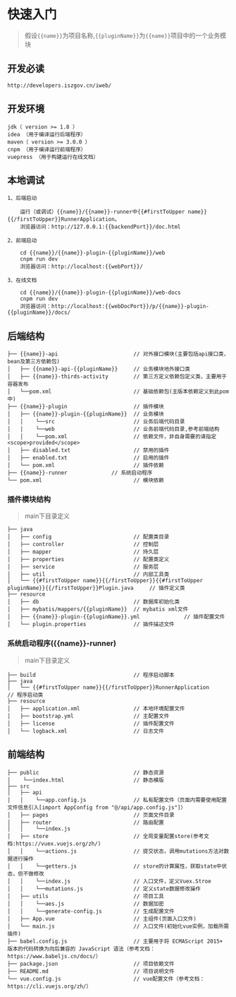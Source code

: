 # 快速入门

> 假设`{{name}}`为项目名称,`{{pluginName}}`为`{{name}}`项目中的一个业务模块

## 开发必读

    http://developers.iszgov.cn/iweb/

## 开发环境

    jdk（ version >= 1.8 ）
    idea （用于编译运行后端程序）
    maven（ version >= 3.0.0 ）
    cnpm （用于编译运行前端程序）
    vuepress （用于构建运行在线文档）


## 本地调试

    1、后端启动
    
        运行（或调试）{{name}}/{{name}}-runner中{{#firstToUpper name}}{{/firstToUpper}}RunnerApplication。
        浏览器访问：http://127.0.0.1:{{backendPort}}/doc.html

    2、前端启动

        cd {{name}}/{{name}}-plugin-{{pluginName}}/web
        cnpm run dev
        浏览器访问：http://localhost:{{webPort}}/

    3、在线文档
        
        cd {{name}}/{{name}}-plugin-{{pluginName}}/web-docs
        cnpm run dev
        浏览器访问：http://localhost:{{webDocPort}}/p/{{name}}-plugin-{{pluginName}}/docs/

## 后端结构
```
├── {{name}}-api                        // 对外接口模块(主要包括api接口类，bean及第三方依赖包)
│   ├── {{name}}-api-{{pluginName}}     // 业务模块地外接口类
│   ├── {{name}}-thirds-activity        // 第三方定义依赖包定义类，主要用于容器发布
│   └──pom.xml              	        // 基础依赖包(主版本依赖定义到此pom中)
├── {{name}}-plugin					    // 插件模块                         
│   ├── {{name}}-plugin-{{pluginName}}	// 业务模块
│   │    └──src       			        // 业务后端代码目录
│   │    └──web       			        // 业务前端代码目录,参考前端结构
│   │    └──pom.xml       		        // 依赖文件，非自身需要的请指定<scope>provided</scope>
│   ├── disabled.txt                    // 禁用的插件
│   ├── enabled.txt                     // 启用的插件
│   └── pom.xml                         // 插件依赖
├── {{name}}-runner              // 系统启动程序
└── pom.xml               		        // 模块依赖
```

### 插件模块结构
> main下目录定义
```
├── java                      	 
│   ├── config              	        // 配置类目录
│   ├── controller      		        // 控制层
│   ├── mapper      		 	        // 持久层
│   ├── properties      		        // 配置类定义
│   ├── service      		            // 服务层
│   ├── util      		     	        // 内部工具类
│   └── {{#firstToUpper name}}{{/firstToUpper}}{{#firstToUpper pluginName}}{{/firstToUpper}}Plugin.java     // 插件定义类
├── resource           
│   ├── db			 			        // 数据库初始化类
│   ├── mybatis/mappers/{{pluginName}}  // mybatis xml文件
│   ├── {{name}}-plugin-{{pluginName}}.yml		        // 插件配置文件
│   └── plugin.properties               // 插件描述文件
```

### 系统启动程序({{name}}-runner)
> main下目录定义
```
├── build    					 	    // 程序启动脚本
├── java                      	 
│   └── {{#firstToUpper name}}{{/firstToUpper}}RunnerApplication      	// 程序启动类
├── resource           
│   ├── application.xml		     	    // 本地环境配置文件
│   ├── bootstrap.yml		     	    // 主配置文件
│   ├── license		 			 	    // 插件配置文件
│   └── logback.xml        		 	    // 日志文件
```

## 前端结构
```
├── public                              // 静态资源
│    └──index.html                      // 静态模版
├── src                         
│   ├── api
│   │    └──app.config.js               // 私有配置文件（页面内需要使用配置文件信息引入[import AppConfig from "@/api/app.config.js"]）
│   ├── pages                           // 页面文件目录
│   ├── router                          // 路由配置
│   │    └──index.js            
│   ├── store                           // 全局变量配置store(参考文档:https://vuex.vuejs.org/zh/)
│   │    └──actions.js                  // 提交状态，调用mutations方法对数据进行操作 
│   │    └──getters.js                  // store的计算属性，获取state中状态，但不做修改 
│   │    └──index.js                    // 入口文件，定义Vuex.Stroe 
│   │    └──mutations.js                // 定义state数据修改操作   
│   ├── utils                           // 项目工具
│   │    └──aes.js                      // 数据加密
│   │    └──generate-config.js          // 生成配置文件
│   ├── App.vue                         // 主组件(页面入口文件)
│   └── main.js                         // 入口文件(初始化vue实例，加载所需插件)
├── babel.config.js                     // 主要用于将 ECMAScript 2015+ 版本的代码转换为向后兼容的 JavaScript 语法（参考文档：https://www.babeljs.cn/docs/）
├── package.json                        // 项目依赖文件
├── README.md                           // 项目说明文件
└── vue.config.js                       // vue配置文件（参考文档：https://cli.vuejs.org/zh/）
```